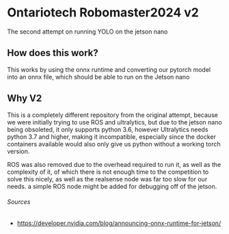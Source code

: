 # Ontariotech Robomaster2024 v2

The second attempt on running YOLO on the jetson nano

## How does this work?
This works by using the onnx runtime and converting our pytorch model into an onnx file, which should be able to run on the Jetson nano

## Why V2
This is a completely different repository from the original attempt, because we were initially trying to use ROS and ultralytics, but due to the jetson nano being obsoleted, it only supports python 3.6, however Ultralytics needs python 3.7 and higher, making it incompatible, especially since the docker containers available would also only give us python without a working torch version.

ROS was also removed due to the overhead required to run it, as well as the complexity of it, of which there is not enough time to the competition to solve this nicely, as well as the realsense node was far too slow for our needs. a simple ROS node might be added for debugging off of the jetson.





###### Sources
- https://developer.nvidia.com/blog/announcing-onnx-runtime-for-jetson/
